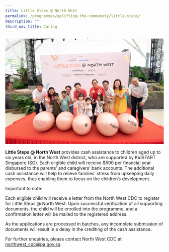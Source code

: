 ```yaml
---
title: Little Steps @ North West
permalink: /programmes/uplifting-the-community/little-steps/
description: ""
third_nav_title: Caring
---
```

![](/images/IMG197.jpg)

**Little Steps @ North West** provides cash assistance to children aged up to six years old, in the North West district, who are supported by KidSTART Singapore (SG). Each eligible child will receive $500 per financial year disbursed to the parents’ and caregivers’ bank accounts. The additional cash assistance will help to relieve families’ stress from upkeeping daily expenses, thus enabling them to focus on the children’s development.

Important to note:

Each eligible child will receive a letter from the North West CDC to register for Little Steps @ North West. Upon successful verification of all supporting documents, the child will be enrolled into the programme, and a confirmation letter will be mailed to the registered address.

As the applications are processed in batches, any incomplete submission of documents will result in a delay in the crediting of the cash assistance.

For further enquiries, please contact North West CDC at [northwest\_cdc@pa.gov.sg](mailto:northwest_cdc@pa.gov.sg)